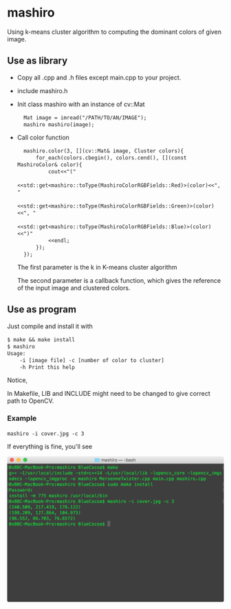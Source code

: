 # mashiro
Using k-means cluster algorithm to computing the dominant colors of given image. 

## Use as library
* Copy all .cpp and .h files except main.cpp to your project.
* include mashiro.h
* Init class mashiro with an instance of cv::Mat
		
		Mat image = imread("/PATH/TO/AN/IMAGE");
		mashiro mashiro(image);

* Call color function

		mashiro.color(3, [](cv::Mat& image, Cluster colors){
		    for_each(colors.cbegin(), colors.cend(), [](const MashiroColor& color){
		        cout<<"("
		            <<std::get<mashiro::toType(MashiroColorRGBFields::Red)>(color)<<", "
		            <<std::get<mashiro::toType(MashiroColorRGBFields::Green)>(color)<<", "
		            <<std::get<mashiro::toType(MashiroColorRGBFields::Blue)>(color)<<")"
		        <<endl;
		    });
		});

    The first parameter is the k in K-means cluster algorithm
    
    The second parameter is a callback function, which gives the reference of the input image and clustered colors.

## Use as program
Just compile and install it with
```
$ make && make install
$ mashiro
Usage:
	-i [image file] -c [number of color to cluster]
	-h Print this help
```

Notice,

In Makefile, LIB and INCLUDE might need to be changed to give correct path to OpenCV.

### Example
```
mashiro -i cover.jpg -c 3
```

If everything is fine, you'll see

![Screenshot](https://raw.githubusercontent.com/BlueCocoa/mashiro/master/Screenshot.png)
